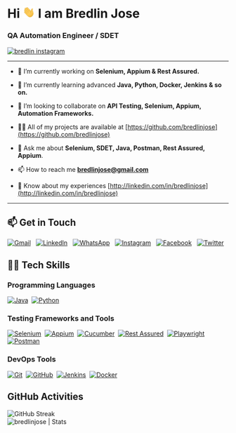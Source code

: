 # Hi <img src="https://raw.githubusercontent.com/ABSphreak/ABSphreak/master/gifs/Hi.gif" width="28px" alt="hi"> I am Bredlin Jose
### QA Automation Engineer / SDET
<p align="left">
  <a href="https://instagram.com/bredlin_jose" target="_blank">
    <img src="https://img.shields.io/twitter/follow/bredlin_jose?logo=instagram" alt="bredlin instagram" />
  </a>
</p>

*****

- 🔭 I’m currently working on **Selenium, Appium & Rest Assured.**

- 🌱 I’m currently learning advanced **Java, Python, Docker, Jenkins & so on.**

- 👯 I’m looking to collaborate on **API Testing, Selenium, Appium, Automation Frameworks.**

- 👨‍💻 All of my projects are available at [https://github.com/bredlinjose](https://github.com/bredlinjose)

- 💬 Ask me about **Selenium, SDET, Java, Postman, Rest Assured, Appium**.

- 📫 How to reach me **bredlinjose@gmail.com**

- 📄 Know about my experiences [http://linkedin.com/in/bredlinjose](http://linkedin.com/in/bredlinjose)

****

## 📫 Get in Touch
[<img height="29" width="33" src="https://logowik.com/content/uploads/images/gmail-new-icon5198.jpg" alt="Gmail">](mailto:bredlinjose@gmail.com) &nbsp;
[<img height="30" src="https://cdn.worldvectorlogo.com/logos/linkedin-icon-2.svg" alt="LinkedIn">](https://www.linkedin.com/in/bredlinjose/) &nbsp;
[<img height="30" src="https://cdn2.iconfinder.com/data/icons/social-media-2285/512/1_Whatsapp2_colored_svg-512.png" alt="WhatsApp">](https://wa.me/+918526003286/) &nbsp;
[<img height="30" src="https://cdn2.iconfinder.com/data/icons/social-media-2285/512/1_Instagram_colored_svg_1-512.png" alt="Instagram">](https://www.instagram.com/bredlin_jose/) &nbsp;
[<img height="30" src="https://cdn1.iconfinder.com/data/icons/social-media-2285/512/Colored_Facebook3_svg-512.png" alt="Facebook">](https://www.facebook.com/bredlin.jose.5/) &nbsp;
[<img height="30" src="https://cdn2.iconfinder.com/data/icons/social-media-2285/512/1_Twitter3_colored_svg-512.png" alt="Twitter">](https://twitter.com/bredlin_jose/) &nbsp;

## 👩‍💻 Tech Skills
### Programming Languages
[<img height="30" src="https://cdn.iconscout.com/icon/free/png-512/java-43-569305.png" alt="Java">](https://www.oracle.com/in/java/)&nbsp;
[<img height="25" src="https://cdn4.iconfinder.com/data/icons/logos-and-brands/512/267_Python_logo-512.png" alt="Python">](https://www.python.org/)&nbsp;

### Testing Frameworks and Tools
[<img height="25" src="https://www.selenium.dev/images/selenium_logo_square_green.png" alt="Selenium">](https://www.selenium.dev/)&nbsp;
[<img height="25" src="https://static-00.iconduck.com/assets.00/appium-icon-2044x2048-8eq3vjix.png" alt="Appium">](https://appium.io/docs/en/latest/)&nbsp;
[<img height="25" src="https://i0.wp.com/www.vexevsolutions.com/wp-content/uploads/2018/10/cucumber-logo-png-transparent.png?ssl=1" alt="Cucumber">](https://cucumber.io/)&nbsp;
[<img height="25" src="https://rest-assured.io/img/logo-transparent.png" alt="Rest Assured">](https://rest-assured.io/)&nbsp;
[<img height="25" src="https://playwright.dev/java/img/playwright-logo.svg" alt="Playwright">](https://playwright.dev/java/)&nbsp;
[<img height="25" src="https://blog.postman.com/wp-content/uploads/2018/04/logo-mark-300x300.png" alt="Postman">](https://www.postman.com/)&nbsp;

### DevOps Tools
[<img height="25" src="https://git-scm.com/images/logos/downloads/Git-Icon-1788C.png" alt="Git">](https://git-scm.com/)&nbsp;
[<img height="25" src="https://cdn.iconscout.com/icon/free/png-512/free-github-163-761603.png" alt="GitHub">](https://github.com/)&nbsp;
[<img height="27" src="https://upload.wikimedia.org/wikipedia/commons/thumb/e/e9/Jenkins_logo.svg/1200px-Jenkins_logo.svg.png" alt="Jenkins">](https://www.jenkins.io/)&nbsp;
[<img height="25" src="https://cdn3.iconfinder.com/data/icons/social-media-2169/24/social_media_social_media_logo_docker-256.png" alt="Docker">](https://www.docker.com/)&nbsp;

## GitHub Activities
<img align="left" width="400" src="https://github-readme-streak-stats.herokuapp.com?user=bredlinjose&theme=dark&border_radius=20&date_format=j%20M%5B%20Y%5D&mode=weekly&card_height=203" alt="GitHub Streak" />
<img align="center" width="400" src="https://github-readme-stats.vercel.app/api?username=bredlinjose&theme=dark&border_radius=20&show_icons=true&card_height=100" alt="bredlinjose | Stats" />

